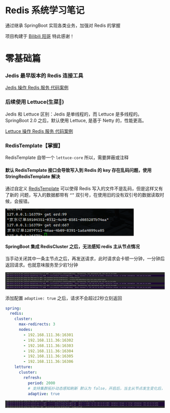 # Redis 系统学习笔记

通过继承 SpringBoot 实现各类业务，加强对 Redis 的掌握

项目构建于 [Bilibili 阳哥](https://www.bilibili.com/video/BV13R4y1v7sP) 特此感谢！



# 零基础篇

### Jedis 最早版本的 Redis 连接工具

[Jedis 操作 Redis 服务 代码案例](springboot-jedis-redis7/src/main/java/com/liuyuncen/demo/jedis/JedisDemo.java)

### 后续使用 Lettuce(生菜🥬)

Jedis 和 Lettuce 区别：Jedis 是单线程的，而 Lettuce 是多线程的。 SpringBoot 2.0 之后，默认使用 Lettuce, 是基于 Netty 的，性能更高。

[Lettuce 操作 Redis 服务 代码案例](springboot-jedis-redis7/src/main/java/com/liuyuncen/demo/lettuce/LettuceDemo.java)

### RedisTemplate【掌握】

RedisTemplate 自带一个 `lettuce-core` 所以，需要屏蔽或注释

#### 默认 RedisTemplate 接口会导致写入到 Redis 的 key 存在乱码问题，使用 StringRedisTemplate 解决

通过自定义 [RedisTemplate](springboot-jedis-redis7/src/main/java/com/liuyuncen/config/RedisConfig.java) 可以使得 Redis 写入的文件不是乱码，但是这样又有了新的 问题，写入的数据都带有 `“”` 双引号，在使用旧的没有双引号的数据读取时候，会报错。

![image-20240803011209097](images/README/image-20240803011209097.png)





#### SpringBoot 集成 RedisCluster 之后，无法感知 redis 主从节点情况

当手动关闭其中一条主节点之后，再发送请求，此时请求会卡顿一分钟，一分钟后返回请求。也就意味服务至少宕1分钟

![image-20240804181804088](images/README/image-20240804181804088.png)

添加配置 `adaptive: true` 之后，请求不会超过2秒立刻返回

```yaml
spring:
  redis:
    cluster:
      max-redirects: 3
      nodes:
        - 192.168.111.36:16301
        - 192.168.111.36:16302
        - 192.168.111.36:16303
        - 192.168.111.36:16304
        - 192.168.111.36:16305
        - 192.168.111.36:16306
    letture:
      cluster:
        refresh:
          period: 2000
          # 支持集群拓扑动态感知刷新 默认为 false，开启后，当主从节点发生变化后，随之改变
          adaptive: true
```

![image-20240804182055252](images/README/image-20240804182055252.png)









